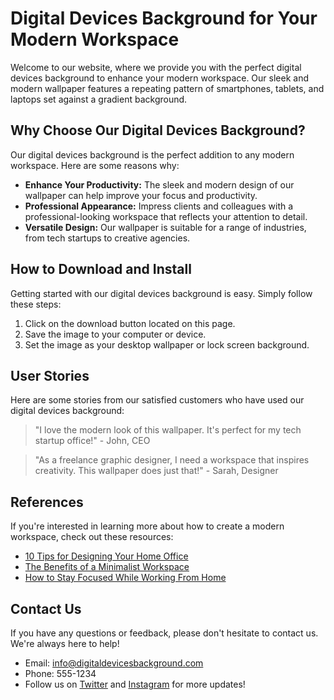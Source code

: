 <!--font:Futura-->

# Digital Devices Background for Your Modern Workspace

Welcome to our website, where we provide you with the perfect digital devices background to enhance your modern workspace. Our sleek and modern wallpaper features a repeating pattern of smartphones, tablets, and laptops set against a gradient background.

## Why Choose Our Digital Devices Background?

Our digital devices background is the perfect addition to any modern workspace. Here are some reasons why:

- **Enhance Your Productivity:** The sleek and modern design of our wallpaper can help improve your focus and productivity.
- **Professional Appearance:** Impress clients and colleagues with a professional-looking workspace that reflects your attention to detail.
- **Versatile Design:** Our wallpaper is suitable for a range of industries, from tech startups to creative agencies.

## How to Download and Install

Getting started with our digital devices background is easy. Simply follow these steps:

1. Click on the download button located on this page.
2. Save the image to your computer or device.
3. Set the image as your desktop wallpaper or lock screen background.

## User Stories

Here are some stories from our satisfied customers who have used our digital devices background:

> "I love the modern look of this wallpaper. It's perfect for my tech startup office!" - John, CEO

> "As a freelance graphic designer, I need a workspace that inspires creativity. This wallpaper does just that!" - Sarah, Designer

## References

If you're interested in learning more about how to create a modern workspace, check out these resources:

- [10 Tips for Designing Your Home Office](#)
- [The Benefits of a Minimalist Workspace](#)
- [How to Stay Focused While Working From Home](#)

## Contact Us

If you have any questions or feedback, please don't hesitate to contact us. We're always here to help!

- Email: info@digitaldevicesbackground.com
- Phone: 555-1234
- Follow us on [Twitter](#) and [Instagram](#) for more updates!

<!--

Write me content for website with wallpaper which alt text is:

"A wallpaper featuring a repeating pattern of sleek and modern digital devices, such as smartphones, tablets, and laptops, set against a gradient background."

The name/title of the page should not be 1:1 copy of the alt text but rather a real content of the website which is using this wallpaper.

- Use markdown format 
- Start with heading
- Heading should be short and concise
- The content should look like a real website 
- The website should not be about the wallpaper, wallpaper is just a related background
- Heading should be contain work "wallpaper" or "background"
- Include real sections like references, contact, user stories, etc. use things relevant to the page purpose.
- Feel free to use structure like headings, bullets, numbering, blockquotes, paragraphs, horizontal lines, etc.
- You can use formatting like bold or _italic_
- You can include UTF-8 emojis
- Links should be only #hash anchors (and you can refer to the document itself)
- Do not include images


---


# Digital Devices Background for Your Modern Workspace

Welcome to our website, where we provide you with the perfect digital devices background to enhance your modern workspace. Our sleek and modern wallpaper features a repeating pattern of smartphones, tablets, and laptops set against a gradient background.

## Why Choose Our Digital Devices Background?

Our digital devices background is the perfect addition to any modern workspace. Here are some reasons why:

- **Enhance Your Productivity:** The sleek and modern design of our wallpaper can help improve your focus and productivity.
- **Professional Appearance:** Impress clients and colleagues with a professional-looking workspace that reflects your attention to detail.
- **Versatile Design:** Our wallpaper is suitable for a range of industries, from tech startups to creative agencies.

## How to Download and Install

Getting started with our digital devices background is easy. Simply follow these steps:

1. Click on the download button located on this page.
2. Save the image to your computer or device.
3. Set the image as your desktop wallpaper or lock screen background.

## User Stories

Here are some stories from our satisfied customers who have used our digital devices background:

> "I love the modern look of this wallpaper. It's perfect for my tech startup office!" - John, CEO

> "As a freelance graphic designer, I need a workspace that inspires creativity. This wallpaper does just that!" - Sarah, Designer

## References

If you're interested in learning more about how to create a modern workspace, check out these resources:

- [10 Tips for Designing Your Home Office](#)
- [The Benefits of a Minimalist Workspace](#)
- [How to Stay Focused While Working From Home](#)

## Contact Us

If you have any questions or feedback, please don't hesitate to contact us. We're always here to help!

- Email: info@digitaldevicesbackground.com
- Phone: 555-1234
- Follow us on [Twitter](#) and [Instagram](#) for more updates!

-->
